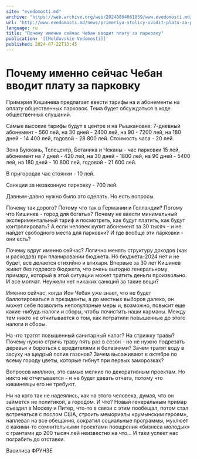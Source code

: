 ```yaml
---
site: "evedomosti.md"
archive: "https://web.archive.org/web/20240804061859/www.evedomosti.md/news/primeriya-stolicy-vvodit-platu-za-parkovku"
url: "http://www.evedomosti.md/news/primeriya-stolicy-vvodit-platu-za-parkovku"
language: ru
title: "Почему именно сейчас Чебан вводит плату за парковку"
publication: '[[Moldavskie Vedomosti]]'
published: 2024-07-22T13:45
---
```


# Почему именно сейчас Чебан вводит плату за парковку

Примэрия Кишинева предлагает ввести тарифы на и абонементы на оплату общественных парковок. Тема будет обсуждаться в ходе общественных слушаний.

Самые высокие тарифы будут в центре и на Рышкановке: 7-дневный абонемент - 560 лей, на 30 дней - 2400 лей, на 90 - 7200 лей, на 180 дней - 14 400 лей, годовой - 28 800 лей. Стоимость часа - 20 лей.

Зона Буюкань, Телецентр, Ботаника и Чеканы - час парковки 15 лей, абонемент на 7 дней - 420 лей, на 30 дней - 1800 лей, на 90 дней - 5400 лей, на 180 дней - 10 800 лей, годовой - 21 600 лей.

В пригородах час стоянки - 10 лей.

Санкции за незаконную парковку - 700 лей.

Давным-давно нужно было это сделать. Но есть вопросы.

Почему так дорого? Потому что так в Германии и Голландии? Потому что Кишинев - город для богатых? Почему не ввести минимальный экспериментальный тариф и посмотреть, как будут платить, как будут контролировать? А если человек купит абонемент за 30 тысяч – и не найдет свободного места для парковки? И где вообще эти парковки - они есть?

Почему вдруг именно сейчас? Логично менять структуру доходов (как и расходов) при планировании бюджета. Но бюджета-2024 нет и не будет, все делается стихийно и втихаря. Впервые за 30 лет Кишинев живет без годового бюджета, что очень выгодно генеральному примару, который в этой ситуации может тратить деньги произвольно. И все молчат. Неужели нет никаких санкций за такие вещи?

Именно сейчас, когда Ион Чебан уже знает, что не будет баллотироваться в президенты, а до местных выборов далеко, он может себе позволить непопулярные меры и, возможно, повысит еще какие-нибудь налоги и сборы, чтобы почистить наши карманы. Между тем никто не отчитывается о том, как потратили повышенные до этого налоги и сборы.

На что тратят повышенный санитарный налог? На стрижку травы? Почему нужно стричь траву пять раз в сезон - но не нужно подрезать деревья и бороться с вредителями и болезнями? Зачем тратят воду в засуху на щедрый полив газонов? Зачем высаживают в октябре по всему городу цветы, которые гибнут при первых заморозках?

Вопросов миллион, это самые мелкие по декоративным проектам. Но никто не отчитывается - и не будет давать отчета, потому что кишиневцы его не требуют.

Ни на кого так не надеялись, как на этого человека, думая, что он займется не политикой, а городом. И что? Новый генеральным примар съездил в Москву и Питер, что-то в связи с этим пообещал, потом стал встречаться с послом США, строить мемориалы «румынским героям», наплевал на все обещания, сократил социальные программы, мухлюет с какими-то сомнительными проектами поощрения «бизнеса молодых» с грантами до 200 тысяч лей неизвестно на что... И таки успеет нас пограбить до отставки.

Василиса ФРУНЗЕ